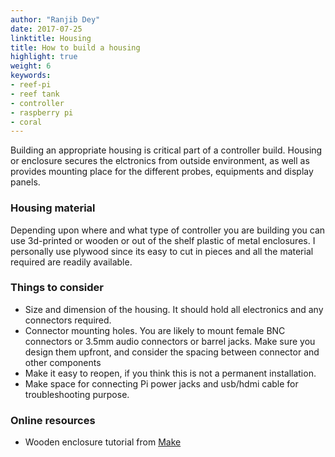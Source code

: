 ```yaml
---
author: "Ranjib Dey"
date: 2017-07-25
linktitle: Housing
title: How to build a housing
highlight: true
weight: 6
keywords:
- reef-pi
- reef tank
- controller
- raspberry pi
- coral
---
```


Building an appropriate housing is critical part of a controller build. Housing or enclosure secures the elctronics from outside environment, as well as provides mounting place for the different probes, equipments and display panels.

### Housing material

Depending upon where and what type of controller you are building you can use 3d-printed or wooden or out of the shelf plastic of metal enclosures. I personally use plywood since its easy to cut in pieces and all the material required are readily available.

### Things to consider

- Size and dimension of the housing. It should hold all electronics and any connectors required.
- Connector mounting holes. You are likely to mount female BNC connectors or 3.5mm audio connectors or barrel jacks. Make sure you design them upfront, and consider the spacing between connector and other components
- Make it easy to reopen, if you think this is not a permanent installation.
- Make space for connecting Pi power jacks and usb/hdmi cable for troubleshooting purpose.

### Online resources

- Wooden enclosure tutorial from [Make](https://www.youtube.com/watch?v=-vgvXat6GBU)

